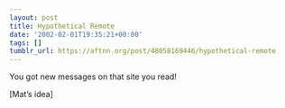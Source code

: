 ```yaml
---
layout: post
title: Hypothetical Remote
date: '2002-02-01T19:35:21+00:00'
tags: []
tumblr_url: https://aftnn.org/post/48058169446/hypothetical-remote
---
```

<p>You got new messages on that site you read!</p>
<p>[Mat&rsquo;s idea]</p>
